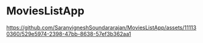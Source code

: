 # MoviesListApp




https://github.com/SaranvigneshSoundararajan/MoviesListApp/assets/111130360/529e5974-2398-47bb-8638-57ef3b362aa1


